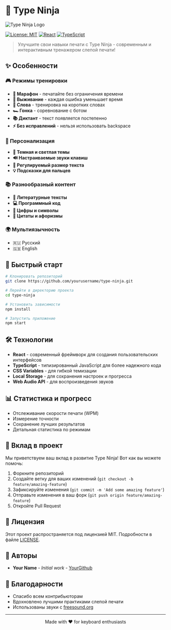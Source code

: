 # 🚀 Type Ninja

![Type Ninja Logo](public/logo.png)

[![License: MIT](https://img.shields.io/badge/License-MIT-yellow.svg)](https://opensource.org/licenses/MIT)
[![React](https://img.shields.io/badge/React-18.0.0-blue.svg)](https://reactjs.org/)
[![TypeScript](https://img.shields.io/badge/TypeScript-4.9.5-blue.svg)](https://www.typescriptlang.org/)

> Улучшите свои навыки печати с Type Ninja - современным и интерактивным тренажером слепой печати!

## ✨ Особенности

### 🎮 Режимы тренировки
- **🏃 Марафон** - печатайте без ограничения времени
- **💪 Выживание** - каждая ошибка уменьшает время
- **📝 Слова** - тренировка на коротких словах
- **🏎️ Гонка** - соревнование с ботом
- **📚 Диктант** - текст появляется постепенно
- **⚡ Без исправлений** - нельзя использовать backspace

### 🌈 Персонализация
- **🎨 Темная и светлая темы**
- **🔊 Настраиваемые звуки клавиш**
- **📏 Регулируемый размер текста**
- **💡 Подсказки для пальцев**

### 📚 Разнообразный контент
- **📖 Литературные тексты**
- **💻 Программный код**
- **🔢 Цифры и символы**
- **💭 Цитаты и афоризмы**

### 🌍 Мультиязычность
- 🇷🇺 Русский
- 🇬🇧 English

## 🚀 Быстрый старт

```bash
# Клонировать репозиторий
git clone https://github.com/yourusername/type-ninja.git

# Перейти в директорию проекта
cd type-ninja

# Установить зависимости
npm install

# Запустить приложение
npm start
```

## 🛠️ Технологии

- **React** - современный фреймворк для создания пользовательских интерфейсов
- **TypeScript** - типизированный JavaScript для более надежного кода
- **CSS Variables** - для гибкой темизации
- **Local Storage** - для сохранения настроек и прогресса
- **Web Audio API** - для воспроизведения звуков

## 📊 Статистика и прогресс

- Отслеживание скорости печати (WPM)
- Измерение точности
- Сохранение лучших результатов
- Детальная статистика по режимам

## 🤝 Вклад в проект

Мы приветствуем ваш вклад в развитие Type Ninja! Вот как вы можете помочь:

1. Форкните репозиторий
2. Создайте ветку для ваших изменений (`git checkout -b feature/amazing-feature`)
3. Зафиксируйте изменения (`git commit -m 'Add some amazing feature'`)
4. Отправьте изменения в ваш форк (`git push origin feature/amazing-feature`)
5. Откройте Pull Request

## 📝 Лицензия

Этот проект распространяется под лицензией MIT. Подробности в файле [LICENSE](LICENSE).

## 👥 Авторы

- **Your Name** - *Initial work* - [YourGithub](https://github.com/yourusername)

## 🙏 Благодарности

- Спасибо всем контрибьюторам
- Вдохновлено лучшими практиками слепой печати
- Использованы звуки с [freesound.org](https://freesound.org)

---

<p align="center">Made with ❤️ for keyboard enthusiasts</p>
